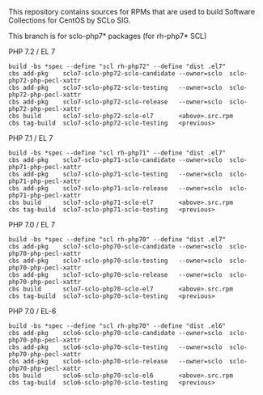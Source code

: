 This repository contains sources for RPMs that are used
to build Software Collections for CentOS by SCLo SIG.

This branch is for sclo-php7* packages (for rh-php7* SCL)


PHP 7.2 / EL 7

    build -bs *spec --define "scl rh-php72" --define "dist .el7"
    cbs add-pkg    sclo7-sclo-php72-sclo-candidate --owner=sclo  sclo-php72-php-pecl-xattr
    cbs add-pkg    sclo7-sclo-php72-sclo-testing   --owner=sclo  sclo-php72-php-pecl-xattr
    cbs add-pkg    sclo7-sclo-php72-sclo-release   --owner=sclo  sclo-php72-php-pecl-xattr
    cbs build      sclo7-sclo-php72-sclo-el7       <above>.src.rpm
    cbs tag-build  sclo7-sclo-php72-sclo-testing   <previous>

PHP 7.1 / EL 7

    build -bs *spec --define "scl rh-php71" --define "dist .el7"
    cbs add-pkg    sclo7-sclo-php71-sclo-candidate --owner=sclo  sclo-php71-php-pecl-xattr
    cbs add-pkg    sclo7-sclo-php71-sclo-testing   --owner=sclo  sclo-php71-php-pecl-xattr
    cbs add-pkg    sclo7-sclo-php71-sclo-release   --owner=sclo  sclo-php71-php-pecl-xattr
    cbs build      sclo7-sclo-php71-sclo-el7       <above>.src.rpm
    cbs tag-build  sclo7-sclo-php71-sclo-testing   <previous>

PHP 7.0 / EL 7

    build -bs *spec --define "scl rh-php70" --define "dist .el7"
    cbs add-pkg    sclo7-sclo-php70-sclo-candidate --owner=sclo  sclo-php70-php-pecl-xattr
    cbs add-pkg    sclo7-sclo-php70-sclo-testing   --owner=sclo  sclo-php70-php-pecl-xattr
    cbs add-pkg    sclo7-sclo-php70-sclo-release   --owner=sclo  sclo-php70-php-pecl-xattr
    cbs build      sclo7-sclo-php70-sclo-el7       <above>.src.rpm
    cbs tag-build  sclo7-sclo-php70-sclo-testing   <previous>

PHP 7.0 / EL-6

    build -bs *spec --define "scl rh-php70" --define "dist .el6"
    cbs add-pkg    sclo6-sclo-php70-sclo-candidate --owner=sclo  sclo-php70-php-pecl-xattr
    cbs add-pkg    sclo6-sclo-php70-sclo-testing   --owner=sclo  sclo-php70-php-pecl-xattr
    cbs add-pkg    sclo6-sclo-php70-sclo-release   --owner=sclo  sclo-php70-php-pecl-xattr
    cbs build      sclo6-sclo-php70-sclo-el6       <above>.src.rpm
    cbs tag-build  sclo6-sclo-php70-sclo-testing   <previous>

